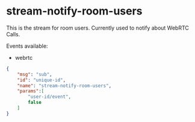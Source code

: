 # stream-notify-room-users

This is the stream for room users. Currently used to notify about WebRTC Calls.

Events available:

- webrtc

```json
{
    "msg": "sub",
    "id": "unique-id",
    "name": "stream-notify-room-users",
    "params":[
        "user-id/event",
        false
    ]
}
```
